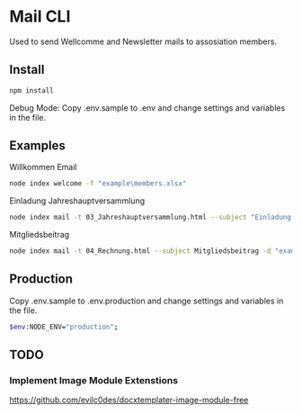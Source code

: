# Mail CLI

Used to send Wellcomme and Newsletter mails to assosiation members.

## Install

~~~ bash
npm install
~~~

Debug Mode: Copy .env.sample to  .env and change settings and variables in the file.


## Examples

Willkommen Email

~~~ bash
node index welcome -f "example\members.xlsx"
~~~

Einladung Jahreshauptversammlung

~~~ bash
node index mail -t 03_Jahreshauptversammlung.html --subject "Einladung Jahreshauptversammlung" -d "example\letter.docx" -f "example\members.xlsx"  -a -vv
~~~

Mitgliedsbeitrag

~~~ bash
node index mail -t 04_Rechnung.html --subject Mitgliedsbeitrag -d "example\letter.docx" -f "example\members.xlsx" -a  -vv -u 24
~~~

## Production

Copy .env.sample to  .env.production and change settings and variables in the file.

~~~ bash
$env:NODE_ENV="production";
~~~

## TODO 

### Implement Image Module Extenstions

https://github.com/evilc0des/docxtemplater-image-module-free
